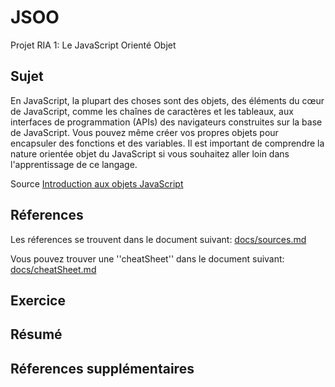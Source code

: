 # JSOO
Projet RIA 1: Le JavaScript Orienté Objet

## Sujet

En JavaScript, la plupart des choses sont des objets, des éléments du cœur de JavaScript, comme les chaînes de caractères et les tableaux, aux interfaces de programmation (APIs) des navigateurs construites sur la base de JavaScript. Vous pouvez même créer vos propres objets pour encapsuler des fonctions et des variables. Il est important de comprendre la nature orientée objet du JavaScript si vous souhaitez aller loin dans l'apprentissage de ce langage.

Source [Introduction aux objets JavaScript](https://developer.mozilla.org/fr/docs/Learn/JavaScript/Objects)

## Réferences

Les réferences se trouvent dans le document suivant: [docs/sources.md](https://github.com/BenjaminDelacombaz/JSOO/blob/master/docs/sources.md)

Vous pouvez trouver une ''cheatSheet'' dans le document suivant: [docs/cheatSheet.md](https://github.com/BenjaminDelacombaz/JSOO/blob/master/docs/cheatSheet.md)

## Exercice



## Résumé



## Réferences supplémentaires


